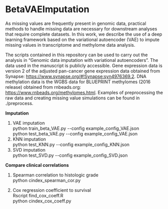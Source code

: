# BetaVAEImputation

As missing values are frequently present in genomic data, practical methods to handle missing data are necessary for downstream analyses that require complete datasets. In this work, we describe the use of a deep learning framework based on the variational autoencoder (VAE) to impute missing values in transcriptome and methylome data analysis.

The scripts contained in this repository can be used to carry out the analysis in “Genomic data imputation with variational autoencoders”. The data used in the manuscript is publicly accessible. Gene expression data is version 2 of the adjusted pan-cancer gene expression data obtained from Synapse: https://www.synapse.org/#!Synapse:syn4976369.2. DNA methylation data is the WGBS data for BLUEPRINT methylomes (2016 release) obtained from rnbeads.org: https://www.rnbeads.org/methylomes.html. Examples of preprocessing the raw data and creating missing value simulations can be found in ./preprocess.

**Imputation**

1. VAE imputation  
python train_beta_VAE.py --config example_config_VAE.json  
python test_beta_VAE.py --config example_config_VAE.json  
2. KNN imputation  
python test_KNN.py --config example_config_KNN.json  
3. SVD imputation  
python test_SVD.py --config example_config_SVD.json

**Compare clinical correlations**

1. Spearman correlation to histologic grade  
python cindex_spearman_cor.py

2. Cox regression coefficient to survival  
Rscript find_cox_coeff.R  
python cindex_cox_coeff.py

